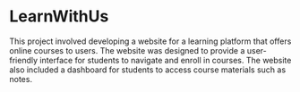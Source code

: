 # LearnWithUs
This project involved developing a website for a learning platform that offers online courses to users. The website was designed to provide a user-friendly interface for students to navigate and enroll in courses. The website also included a dashboard for students to access course materials such as notes.
